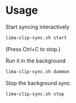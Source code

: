 # Usage
Start syncing interactively
```sh
lima-clip-sync.sh start
```
(Press Ctrl+C to stop.)

Run it in the background
```sh
lima-clip-sync.sh daemon
```

Stop the background sync
```sh
lima-clip-sync.sh stop
```

